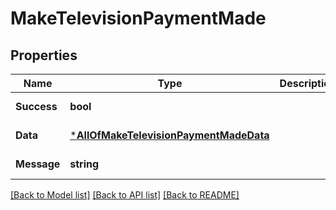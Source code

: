 # MakeTelevisionPaymentMade

## Properties
Name | Type | Description | Notes
------------ | ------------- | ------------- | -------------
**Success** | **bool** |  | [default to null]
**Data** | [***AllOfMakeTelevisionPaymentMadeData**](AllOfMakeTelevisionPaymentMadeData.md) |  | [default to null]
**Message** | **string** |  | [default to null]

[[Back to Model list]](../README.md#documentation-for-models) [[Back to API list]](../README.md#documentation-for-api-endpoints) [[Back to README]](../README.md)

